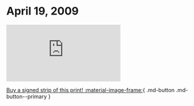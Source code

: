 # April 19, 2009

![](https://www.achewood.com/comic.php?date=04192009)

[Buy a signed strip of this print! :material-image-frame:](https://achewood-holiday-pop-up.myshopify.com/products/strip#04192009){ .md-button .md-button--primary }
